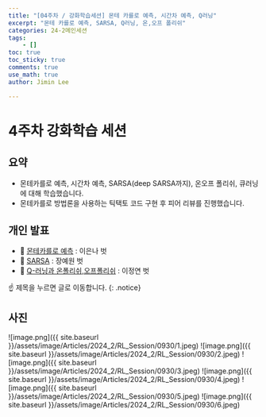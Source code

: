 ```yaml
---
title: "[04주차 / 강화학습세션] 몬테 카를로 예측, 시간차 예측, Q러닝"
excerpt: "몬테 카를로 예측, SARSA, Q러닝, 온,오프 폴리쉬" 
categories: 24-2메인세션
tags: 
    - []
toc: true
toc_sticky: true
comments: true
use_math: true
author: Jimin Lee  

---
```


# 4주차 강화학습 세션

## 요약

- 몬테카를로 예측, 시간차 예측, SARSA(deep SARSA까지), 온오프 폴리쉬, 큐러닝에 대해 학습했습니다.  
- 몬테카를로 방법론을 사용하는 틱택토 코드 구현 후 피어 리뷰를 진행했습니다.  

## 개인 발표

- 📗 [몬테카를로 예측](.) : 이은나 벗
- 📗 [SARSA](https://kanghwasisters.github.io/24-2%EA%B0%9C%EC%9D%B8%EB%B0%9C%ED%91%9C/24_2TDP_Sarsa_DeepSarsa/) : 장예원 벗  
- 📗 [Q-러닝과 온폴리쉬,오프폴리쉬](https://kanghwasisters.github.io/24-2%EA%B0%9C%EC%9D%B8%EB%B0%9C%ED%91%9C/QLearning/) : 이정연 벗

☝️ 제목을 누르면 글로 이동합니다.
{: .notice}


## 사진

![image.png]({{ site.baseurl }}/assets/image/Articles/2024_2/RL_Session/0930/1.jpeg)
![image.png]({{ site.baseurl }}/assets/image/Articles/2024_2/RL_Session/0930/2.jpeg)
![image.png]({{ site.baseurl }}/assets/image/Articles/2024_2/RL_Session/0930/3.jpeg)
![image.png]({{ site.baseurl }}/assets/image/Articles/2024_2/RL_Session/0930/4.jpeg)
![image.png]({{ site.baseurl }}/assets/image/Articles/2024_2/RL_Session/0930/5.jpeg)
![image.png]({{ site.baseurl }}/assets/image/Articles/2024_2/RL_Session/0930/6.jpeg)